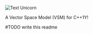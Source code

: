 ![Text Unicorn](https://github.com/alexge233/relearn/blob/master/banner.png?raw=true)

A Vector Space Model (VSM) for C++1Y!

#TODO write this readme

